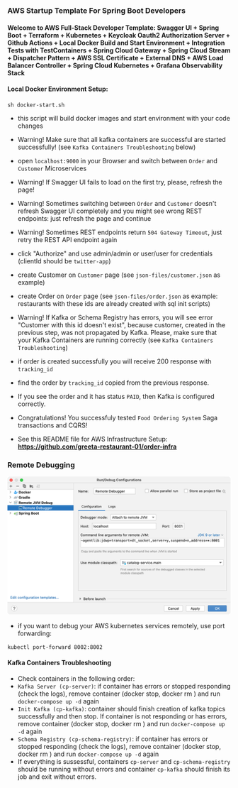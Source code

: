 ### AWS Startup Template For Spring Boot Developers
#### Welcome to AWS Full-Stack Developer Template: Swagger UI + Spring Boot + Terraform + Kubernetes + Keycloak Oauth2 Authorization Server + Github Actions + Local Docker Build and Start Environment + Integration Tests with TestContainers + Spring Cloud Gateway + Spring Cloud Stream + Dispatcher Pattern + AWS SSL Certificate + External DNS + AWS Load Balancer Controller + Spring Cloud Kubernetes + Grafana Observability Stack

#### Local Docker Environment Setup:

```
sh docker-start.sh
```

- this script will build docker images and start environment with your code changes

- Warning! Make sure that all kafka containers are successful are started successfully! (see `Kafka Containers Troubleshooting` below)

- open `localhost:9000` in your Browser and switch between `Order` and `Customer` Microservices

- Warning! If Swagger UI fails to load on the first try, please, refresh the page!

- Warning! Sometimes switching between `Order` and `Customer` doesn't refresh Swagger UI completely and you might see wrong REST endpoints: just refresh the page and continue

- Warning! Sometimes REST endpoints return `504 Gateway Timeout`, just retry the REST API endpoint again

- click "Authorize" and use admin/admin or user/user for credentials (clientId should be `twitter-app`)

- create Customer on `Customer` page (see `json-files/customer.json` as example)

- create Order on `Order` page (see `json-files/order.json` as example: restaurants with these ids are already created with sql init scripts)

- Warning! If Kafka or Schema Registry has errors, you will see error "Customer with this id doesn't exist", because customer, created in the previous step, was not propagated by Kafka. Please, make sure that your Kafka Containers are running correctly (see  `Kafka Containers Troubleshooting`)

- if order is created successfully you will receive 200 response with `tracking_id`

- find the order by `tracking_id` copied from the previous response. 

- If you see the order and it has status `PAID`, then Kafka is configured correctly.

- Congratulations! You successfuly tested `Food Ordering System` Saga transactions and CQRS!

- See this README file for AWS Infrastructure Setup: **https://github.com/greeta-restaurant-01/order-infra**


### Remote Debugging

![Configuration to debug a containerized Java application from IntelliJ IDEA](documentation/06-14.png)

- if you want to debug your AWS kubernetes services remotely, use port forwarding:

```
kubectl port-forward 8002:8002
```


#### Kafka Containers Troubleshooting

- Check containers in the following order:
- `Kafka Server (cp-server)`: if container has errors or stopped responding (check the logs), remove container (docker stop, docker rm ) and run `docker-compose up -d` again
- `Init Kafka (cp-kafka)`: container should finish creation of kafka topics successfully and then stop. If container is not responding or has errors, remove container (docker stop, docker rm ) and run `docker-compose up -d` again
- `Schema Registry (cp-schema-registry)`: if container has errors or stopped responding (check the logs), remove container (docker stop, docker rm ) and run `docker-compose up -d` again
- If everything is sussessful, containers `cp-server` and `cp-schema-registry` should be running without errors and container `cp-kafka` should finish its job and exit without errors.
